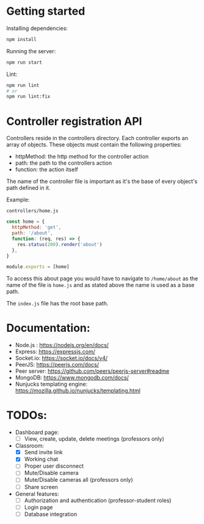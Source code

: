 # Getting started

Installing dependencies:

```bash
npm install
```

Running the server:

```bash
npm run start
```

Lint:

```bash
npm run lint
# or
npm run lint:fix
```

# Controller registration API

Controllers reside in the controllers directory. Each controller exports an array of objects. These objects must contain the following properties:

- httpMethod: the http method for the controller action
- path: the path to the controllers action
- function: the action itself

The name of the controller file is important as it's the base of every object's path defined in it.

Example:

`controllers/home.js`

```javascript
const home = {
  httpMethod: 'get',
  path: '/about',
  function: (req, res) => {
    res.status(200).render('about')
  },
}

module.exports = [home]
```

To access this about page you would have to navigate to `/home/about` as the name of the file is `home.js` and as stated above the name is used as a base path.

The `index.js` file has the root base path.

# Documentation:

- Node.js : https://nodejs.org/en/docs/
- Express: https://expressjs.com/
- Socket.io: https://socket.io/docs/v4/
- PeerJS: https://peerjs.com/docs/
- Peer server: https://github.com/peers/peerjs-server#readme
- MongoDB: https://www.mongodb.com/docs/
- Nunjucks templating engine: https://mozilla.github.io/nunjucks/templating.html

# TODOs:

- Dashboard page:
  - [ ] View, create, update, delete meetings (professors only)
- Classroom:
  - [x] Send invite link
  - [x] Working chat
  - [ ] Proper user disconnect
  - [ ] Mute/Disable camera
  - [ ] Mute/Disable cameras all (professors only)
  - [ ] Share screen
- General features:
  - [ ] Authorization and authentication (professor-student roles)
  - [ ] Login page
  - [ ] Database integration
